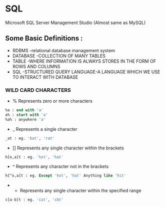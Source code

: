 # SQL
Microsoft SQL Server Management Studio (Almost same as MySQL)

## Some Basic Definitions :
- RDBMS -relational database management system
- DATABASE -COLLECTION OF MANY TABLES
- TABLE -WHERE INFORMATION IS ALWAYS STORES IN THE FORM OF ROWS AND COLUMNS
- SQL -STRUCTURED QUERY LANGUAGE-A LANGUAGE WHICH WE USE TO INTERACT WITH DATABASE 

### WILD CARD CHARACTERS 
- %	Represents zero or more characters
```sql
%a : end with 'a'
a% : start with 'a'
%a% : anywhere 'a'
```
- _	Represents a single character
```sql
_at : eg. 'bat', 'rat'
```
- []	Represents any single character within the brackets
```sql
h[o,a]t : eg. 'hot', 'hat'
```
- ^	Represents any character not in the brackets
```sql
h[^o,a]t : eg. Except 'hot', 'hat' Anything like 'hit'
```
- -	Represents any single character within the specified range
```sql
c[a-b]t : eg. 'cat', 'cbt'
```
